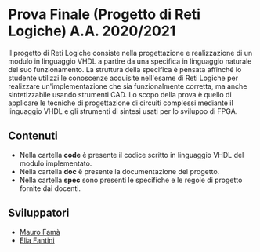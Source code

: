 Prova Finale (Progetto di Reti Logiche) A.A. 2020/2021
======================================================

Il progetto di Reti Logiche consiste nella progettazione e realizzazione di un modulo in linguaggio VHDL a partire da una specifica in linguaggio naturale del suo funzionamento.
La struttura della specifica è pensata affinché lo studente utilizzi le conoscenze acquisite nell'esame di Reti Logiche per realizzare un'implementazione che sia funzionalmente  corretta, ma anche sintetizzabile usando strumenti CAD.
Lo scopo della prova è quello di applicare le tecniche di progettazione di circuiti complessi mediante il linguaggio VHDL e gli strumenti di sintesi usati per lo sviluppo di FPGA.

Contenuti
---------
* Nella cartella **code** è presente il codice scritto in linguaggio VHDL del modulo implementato.
* Nella cartella **doc** è presente la documentazione del progetto.
* Nella cartella **spec** sono presenti le specifiche e le regole di progetto fornite dai docenti.

Sviluppatori
------------
* [Mauro Famà](https://github.com/maurofama99)
* [Elia Fantini](https://github.com/EliaFantini)
